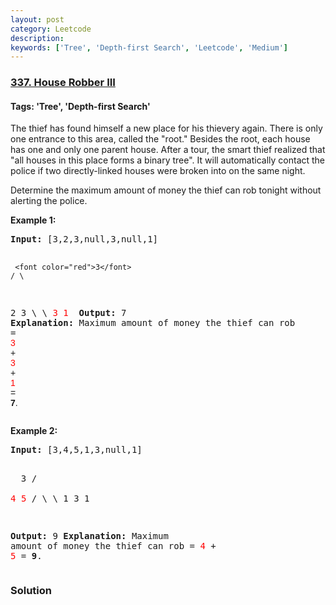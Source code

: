 ```yaml
---
layout: post
category: Leetcode
description: 
keywords: ['Tree', 'Depth-first Search', 'Leetcode', 'Medium']
---
```

### [337. House Robber III](https://leetcode.com/problems/house-robber-iii)

#### Tags: 'Tree', 'Depth-first Search'

<div class="content__u3I1 question-content__JfgR"><div><p>The thief has found himself a new place for his thievery again. There is only one entrance to this area, called the "root." Besides the root, each house has one and only one parent house. After a tour, the smart thief realized that "all houses in this place forms a binary tree". It will automatically contact the police if two directly-linked houses were broken into on the same night.</p>
<p>Determine the maximum amount of money the thief can rob tonight without alerting the police.</p>
<p><b>Example 1:</b></p>
<pre><strong>Input: </strong>[3,2,3,null,3,null,1]

     <font color="red">3</font>
    / \
   2   3
    \   \ 
     <font color="red">3   1
</font>
<strong>Output:</strong> 7 
<strong>Explanation:</strong> Maximum amount of money the thief can rob = <font color="red" style='font-family: sans-serif, Arial, Verdana, "Trebuchet MS";'>3</font><span style='font-family: sans-serif, Arial, Verdana, "Trebuchet MS";'> + </span><font color="red" style='font-family: sans-serif, Arial, Verdana, "Trebuchet MS";'>3</font><span style='font-family: sans-serif, Arial, Verdana, "Trebuchet MS";'> + </span><font color="red" style='font-family: sans-serif, Arial, Verdana, "Trebuchet MS";'>1</font><span style='font-family: sans-serif, Arial, Verdana, "Trebuchet MS";'> = </span><b style='font-family: sans-serif, Arial, Verdana, "Trebuchet MS";'>7</b><span style='font-family: sans-serif, Arial, Verdana, "Trebuchet MS";'>.</span></pre>
<p><b>Example 2:</b></p>
<pre><strong>Input: </strong>[3,4,5,1,3,null,1]

     3
    / \
   <font color="red">4</font>   <font color="red">5</font>
  / \   \ 
 1   3   1

<strong>Output:</strong> 9
<strong>Explanation:</strong> Maximum amount of money the thief can rob = <font color="red">4</font> + <font color="red">5</font> = <b>9</b>.
</pre></div></div>

### Solution
